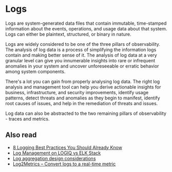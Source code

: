 # Logs

Logs are system-generated data files that contain immutable, time-stamped information about the events, operations, and usage data about that system. Logs can either be plaintext, structured, or binary in nature. 


Logs are widely considered to be one of the three pillars of observability. The analysis of log data is a process of simplifying the information logs contain and making better sense of it. The analysis of log data at a very granular level can give you innumerable insights into rare or infrequent anomalies in your system and uncover unforeseeable or erratic behavior among system components. 

There's a lot you can gain from properly analysing log data. The right log analysis and management tool can help you derive actionable insights for business, infrastructure, and security improvements, identify usage patterns, detect threats and anomalies as they begin to manifest, identify root causes of issues, and help in the remediation of threats and issues. 

Log data can also be abstracted to the two remaining pillars of observability - traces and metrics. 

## Also read

- [8 Logging Best Practices You Should Already Know](https://logiq.ai/8-logging-best-practices-you-should-already-know/)
- [Log Management on LOGIQ vs ELK Stack](https://logiq.ai/log-management-on-logiq-vs-elk-stack/)
- [Log aggregation design considerations](https://logiq.ai/log-aggregation-design-considerations/)
- [Log2Metrics – Convert logs to a real-time metric](https://logiq.ai/log2metrics-convert-logs-to-a-real-time-metric/)